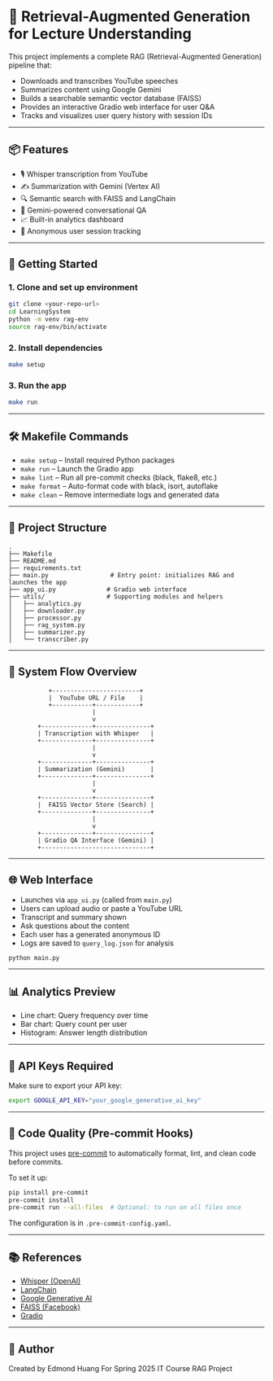 # 🧠 Retrieval-Augmented Generation for Lecture Understanding

This project implements a complete RAG (Retrieval-Augmented Generation) pipeline that:
- Downloads and transcribes YouTube speeches
- Summarizes content using Google Gemini
- Builds a searchable semantic vector database (FAISS)
- Provides an interactive Gradio web interface for user Q&A
- Tracks and visualizes user query history with session IDs

---

## 📦 Features

- 🎙️ Whisper transcription from YouTube
- ✍️ Summarization with Gemini (Vertex AI)
- 🔍 Semantic search with FAISS and LangChain
- 🧠 Gemini-powered conversational QA
- 📈 Built-in analytics dashboard
- 👤 Anonymous user session tracking

---

## 🚀 Getting Started

### 1. Clone and set up environment

```bash
git clone <your-repo-url>
cd LearningSystem
python -m venv rag-env
source rag-env/bin/activate
```

### 2. Install dependencies

```bash
make setup
```

### 3. Run the app

```bash
make run
```

---

## 🛠️ Makefile Commands

- `make setup` – Install required Python packages
- `make run` – Launch the Gradio app
- `make lint` – Run all pre-commit checks (black, flake8, etc.)
- `make format` – Auto-format code with black, isort, autoflake
- `make clean` – Remove intermediate logs and generated data

---

## 📂 Project Structure

```
.
├── Makefile
├── README.md
├── requirements.txt
├── main.py                 # Entry point: initializes RAG and launches the app
├── app_ui.py              # Gradio web interface
├── utils/                 # Supporting modules and helpers
│   ├── analytics.py
│   ├── downloader.py
│   ├── processor.py
│   ├── rag_system.py
│   ├── summarizer.py
│   └── transcriber.py
```

---

## 🔄 System Flow Overview

```text
           +------------------------+
           |  YouTube URL / File    |
           +-----------+------------+
                       |
                       v
        +--------------+---------------+
        | Transcription with Whisper   |
        +--------------+---------------+
                       |
                       v
        +--------------+---------------+
        | Summarization (Gemini)       |
        +--------------+---------------+
                       |
                       v
        +--------------+---------------+
        |  FAISS Vector Store (Search) |
        +--------------+---------------+
                       |
                       v
        +--------------+---------------+
        | Gradio QA Interface (Gemini) |
        +------------------------------+
```

---

## 🌐 Web Interface

- Launches via `app_ui.py` (called from `main.py`)
- Users can upload audio or paste a YouTube URL
- Transcript and summary shown
- Ask questions about the content
- Each user has a generated anonymous ID
- Logs are saved to `query_log.json` for analysis

```bash
python main.py
```

---

## 📊 Analytics Preview

- Line chart: Query frequency over time
- Bar chart: Query count per user
- Histogram: Answer length distribution

---

## 🔐 API Keys Required

Make sure to export your API key:

```bash
export GOOGLE_API_KEY="your_google_generative_ai_key"
```

---

## 🧼 Code Quality (Pre-commit Hooks)

This project uses [pre-commit](https://pre-commit.com) to automatically format, lint, and clean code before commits.

To set it up:

```bash
pip install pre-commit
pre-commit install
pre-commit run --all-files  # Optional: to run on all files once
```

The configuration is in `.pre-commit-config.yaml`.

---

## 📚 References

- [Whisper (OpenAI)](https://github.com/openai/whisper)
- [LangChain](https://python.langchain.com/)
- [Google Generative AI](https://ai.google.dev/)
- [FAISS (Facebook)](https://github.com/facebookresearch/faiss)
- [Gradio](https://gradio.app)

---

## 🙌 Author

Created by Edmond Huang
For Spring 2025 IT Course RAG Project
